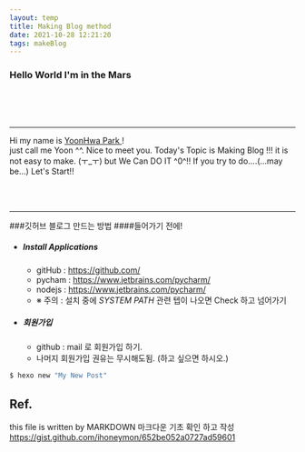 ```yaml
---
layout: temp
title: Making Blog method
date: 2021-10-28 12:21:20
tags: makeBlog
---
```



### Hello World I'm in the Mars

<br><br><br><hr>


 Hi my name is [YoonHwa Park ](https://github.com/YoonHwa-P)! <br>
just call me Yoon ^^.  Nice to meet you. 
Today's Topic is Making Blog !!!
 it is not easy to make. (ㅜ_ㅜ) but We Can DO IT ^0^!! If you try to do....(...may be...)
Let's Start!!

<br><br><hr>



 ###깃허브 블로그 만드는 방법
####들어가기 전에!
 + ##### Install Applications
   + gitHub :  https://github.com/
   + pycham :  https://www.jetbrains.com/pycharm/
   + nodejs :  https://www.jetbrains.com/pycharm/
   + ※ 주의 : 설치 중에 *SYSTEM PATH* 관련 텝이 나오면 Check 하고 넘어가기
 + ##### 회원가입 
   + github : mail 로 회원가입 하기.
   + 나머지 회원가입 권유는 무시해도됨. (하고 싶으면 하시오.)




``` bash
$ hexo new "My New Post"
```



## Ref.
this file is written by MARKDOWN
마크다운 기초 확인 하고 작성 
https://gist.github.com/ihoneymon/652be052a0727ad59601 <br>
 <br>